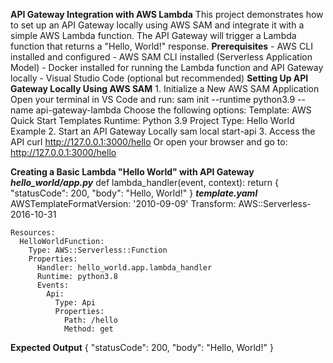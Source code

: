 **API Gateway Integration with AWS Lambda**
This project demonstrates how to set up an API Gateway locally using AWS SAM and integrate it with a simple AWS Lambda function. The API Gateway will trigger a Lambda function that returns a "Hello, World!" response.
**Prerequisites**
    - AWS CLI installed and configured
    - AWS SAM CLI installed (Serverless Application Model)
    - Docker installed for running the Lambda function and API Gateway locally
    - Visual Studio Code (optional but recommended)
**Setting Up API Gateway Locally Using AWS SAM**
    1. Initialize a New AWS SAM Application
        Open your terminal in VS Code and run:
            sam init --runtime python3.9 --name api-gateway-lambda
        Choose the following options:
        Template: AWS Quick Start Templates
        Runtime: Python 3.9
        Project Type: Hello World Example
    2. Start an API Gateway Locally
        sam local start-api
    3. Access the API
        curl http://127.0.0.1:3000/hello
        Or open your browser and go to: http://127.0.0.1:3000/hello

**Creating a Basic Lambda "Hello World" with API Gateway**
**_hello_world/app.py_**
    def lambda_handler(event, context):
        return {
            "statusCode": 200,
            "body": "Hello, World!"
        }
_**template.yaml**_
    AWSTemplateFormatVersion: '2010-09-09'
    Transform: AWS::Serverless-2016-10-31
    
    Resources:
      HelloWorldFunction:
        Type: AWS::Serverless::Function
        Properties:
          Handler: hello_world.app.lambda_handler
          Runtime: python3.8
          Events:
            Api:
              Type: Api
              Properties:
                Path: /hello
                Method: get
                
**Expected Output**
    {
      "statusCode": 200,
      "body": "Hello, World!"
    }

